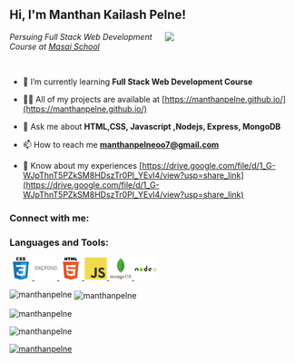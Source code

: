 <h2> Hi, I'm Manthan Kailash Pelne!</h2>
<img align='right' src="[https://media.giphy.com/media/ieyl9zmCjO4b4t6qoY/giphy.gif](https://camo.githubusercontent.com/62da68eb62b1e5f175f7d1f0191dd89a653d7908feb22d37d4a0ab07365d6791/68747470733a2f2f6d656469612e67697068792e636f6d2f6d656469612f4d3967624264396e6244724f5475314d71782f67697068792e676966)" width="230">
<p><em>Persuing Full Stack Web Development Course at <a href="https://masaischool.com/">Masai School</a>
</em></p>

<p align="left"> <a href="https://twitter.com/" target="blank"><img src="https://img.shields.io/twitter/follow/?logo=twitter&style=for-the-badge" alt="" /></a> </p>

- 🌱 I’m currently learning **Full Stack Web Development Course**

- 👨‍💻 All of my projects are available at [https://manthanpelne.github.io/](https://manthanpelne.github.io/)

- 💬 Ask me about **HTML,CSS, Javascript ,Nodejs, Express, MongoDB**

- 📫 How to reach me **manthanpelneoo7@gmail.com**

- 📄 Know about my experiences [https://drive.google.com/file/d/1_G-WJpThnT5PZkSM8HDszTr0PI_YEvI4/view?usp=share_link](https://drive.google.com/file/d/1_G-WJpThnT5PZkSM8HDszTr0PI_YEvI4/view?usp=share_link)

<h3 align="left">Connect with me:</h3>
<p align="left">
</p>

<h3 align="left">Languages and Tools:</h3>
<p align="left"> <a href="https://www.w3schools.com/css/" target="_blank" rel="noreferrer"> <img src="https://raw.githubusercontent.com/devicons/devicon/master/icons/css3/css3-original-wordmark.svg" alt="css3" width="40" height="40"/> </a> <a href="https://expressjs.com" target="_blank" rel="noreferrer"> <img src="https://raw.githubusercontent.com/devicons/devicon/master/icons/express/express-original-wordmark.svg" alt="express" width="40" height="40"/> </a> <a href="https://www.w3.org/html/" target="_blank" rel="noreferrer"> <img src="https://raw.githubusercontent.com/devicons/devicon/master/icons/html5/html5-original-wordmark.svg" alt="html5" width="40" height="40"/> </a> <a href="https://developer.mozilla.org/en-US/docs/Web/JavaScript" target="_blank" rel="noreferrer"> <img src="https://raw.githubusercontent.com/devicons/devicon/master/icons/javascript/javascript-original.svg" alt="javascript" width="40" height="40"/> </a> <a href="https://www.mongodb.com/" target="_blank" rel="noreferrer"> <img src="https://raw.githubusercontent.com/devicons/devicon/master/icons/mongodb/mongodb-original-wordmark.svg" alt="mongodb" width="40" height="40"/> </a> <a href="https://nodejs.org" target="_blank" rel="noreferrer"> <img src="https://raw.githubusercontent.com/devicons/devicon/master/icons/nodejs/nodejs-original-wordmark.svg" alt="nodejs" width="40" height="40"/> </a> </p>

<p><img align="left" src="https://github-readme-stats.vercel.app/api/top-langs?username=manthanpelne&show_icons=true&locale=en&layout=compact" alt="manthanpelne" /></p>

<p>&nbsp;<img align="center" src="https://github-readme-stats.vercel.app/api?username=manthanpelne&show_icons=true&locale=en" alt="manthanpelne" /></p>

<p><img align="center" src="https://github-readme-streak-stats.herokuapp.com/?user=manthanpelne&" alt="manthanpelne" /></p>

<p align="left"> <img src="https://komarev.com/ghpvc/?username=manthanpelne&label=Profile%20views&color=0e75b6&style=flat" alt="manthanpelne" /> </p>

<p align="left"> <a href="https://github.com/ryo-ma/github-profile-trophy"><img src="https://github-profile-trophy.vercel.app/?username=manthanpelne" alt="manthanpelne" /></a> </p>

